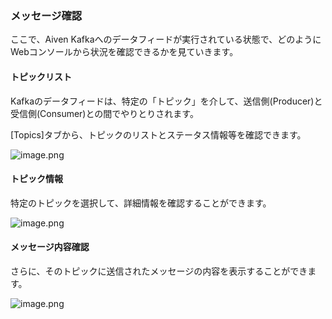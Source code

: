 ### メッセージ確認

ここで、Aiven Kafkaへのデータフィードが実行されている状態で、どのようにWebコンソールから状況を確認できるかを見ていきます。

#### トピックリスト

Kafkaのデータフィードは、特定の「トピック」を介して、送信側(Producer)と受信側(Consumer)との間でやりとりされます。

[Topics]タブから、トピックのリストとステータス情報等を確認できます。

![image.png](https://qiita-image-store.s3.ap-northeast-1.amazonaws.com/0/176567/3206ff70-b744-5b84-dd50-7e92d8dd7b54.png)

#### トピック情報

特定のトピックを選択して、詳細情報を確認することができます。

![image.png](https://qiita-image-store.s3.ap-northeast-1.amazonaws.com/0/176567/c5b36885-4472-fb3c-6a2a-22f852279c01.png)

#### メッセージ内容確認

さらに、そのトピックに送信されたメッセージの内容を表示することができます。

![image.png](https://qiita-image-store.s3.ap-northeast-1.amazonaws.com/0/176567/ac98303f-8861-d8fc-8165-b6588148ddfe.png)
